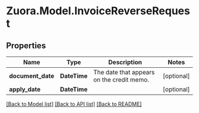 
# Zuora.Model.InvoiceReverseRequest

## Properties

Name | Type | Description | Notes
------------ | ------------- | ------------- | -------------
**document_date** | **DateTime** | The date that appears on the credit memo. | [optional] 
**apply_date** | **DateTime** |  | [optional] 

[[Back to Model list]](../README.md#documentation-for-models)
[[Back to API list]](../README.md#documentation-for-api-endpoints)
[[Back to README]](../README.md)

